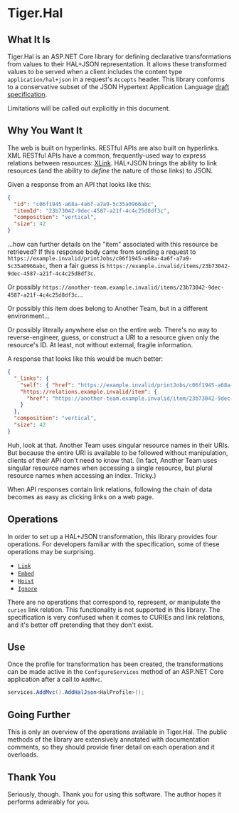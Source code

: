 # Tiger.Hal

## What It Is

Tiger.Hal is an ASP.NET Core library for defining declarative transformations from values to their HAL+JSON representation. It allows these transformed values to be served when a client includes the content type `application/hal+json` in a request's `Accepts` header. This library conforms to a conservative subset of the JSON Hypertext Application Language [draft specification][].

[draft specification]: https://tools.ietf.org/html/draft-kelly-json-hal-08

<!-- Because the specification isn't very good. -->

Limitations will be called out explicitly in this document.

## Why You Want It

The web is built on hyperlinks. RESTful APIs are also built on hyperlinks. XML RESTful APIs have a common, frequently-used way to express relations between resources: [XLink][]. HAL+JSON brings the ability to link resources (and the ability to _define_ the nature of those links) to JSON.

[XLink]: https://en.wikipedia.org/wiki/XLink

Given a response from an API that looks like this:

```json
{
  "id": "c06f1945-a68a-4a6f-a7a9-5c35a0966abc",
  "itemId": "23b73042-9dec-4587-a21f-4c4c25d8df3c",
  "composition": "vertical",
  "size": 42
}
```

…how can further details on the "item" associated with this resource be retrieved? If this response body came from sending a request to `https://example.invalid/printJobs/c06f1945-a68a-4a6f-a7a9-5c35a0966abc`, then a fair guess is `https://example.invalid/items/23b73042-9dec-4587-a21f-4c4c25d8df3c`.

Or possibly `https://another-team.example.invalid/items/23b73042-9dec-4587-a21f-4c4c25d8df3c`…

Or possibly this item does belong to Another Team, but in a different environment…

Or possibly literally anywhere else on the entire web. There's no way to reverse-engineer, guess, or construct a URI to a resource given only the resource's ID. At least, not without external, fragile information.

A response that looks like this would be much better:

```json
{
  "_links": {
    "self": { "href": "https://example.invalid/printJobs/c06f1945-a68a-4a6f-a7a9-5c35a0966abc" },
    "https://relations.example.invalid/item": {
      "href": "https://another-team.example.invalid/item/23b73042-9dec-4587-a21f-4c4c25d8df3c"
    }
  },
  "composition": "vertical",
  "size": 42
}
```

Huh, look at that. Another Team uses singular resource names in their URIs. But because the entire URI is available to be followed without manipulation, clients of their API don't need to know that. (In fact, Another Team uses singular resource names when accessing a single resource, but plural resource names when accessing an index. Tricky.)

When API responses contain link relations, following the chain of data becomes as easy as clicking links on a web page.

## Operations

In order to set up a HAL+JSON transformation, this library provides four operations. For developers familiar with the specification, some of these operations may be surprising.

- [`Link`][]
- [`Embed`][]
- [`Hoist`][]
- [`Ignore`][]

[`Link`]: https://github.com/Cimpress-MCP/Tiger-HAL/wiki/Link
[`Embed`]: https://github.com/Cimpress-MCP/Tiger-HAL/wiki/Embed
[`Hoist`]: https://github.com/Cimpress-MCP/Tiger-HAL/wiki/Hoist
[`Ignore`]: https://github.com/Cimpress-MCP/Tiger-HAL/wiki/Ignore

There are no operations that correspond to, represent, or manipulate the `curies` link relation. This functionality is not supported in this library. The specification is very confused when it comes to CURIEs and link relations, and it's better off pretending that they don't exist.

<!-- Specifically, the specification gets two things wrong with respect to link relations. First, link relations mostly cannot be barewords. The bareword link relations (such as "index", "next", and "prev") are limited in number and curated in a global repository. The specification uses a made-up bareword every time it wants to return an array from an endpoint. Second, CURIEs must, accoring to their spec, be surrounded by square brackets so that they are not confused with normal, non-compact links. They should look like this: `[fen:pool]`. Including these square brackets confused every client I tried this out with, so it's better to just leave the whole feature aside. -->

## Use

Once the profile for transformation has been created, the transformations can be made active in the `ConfigureServices` method of an ASP.NET Core application after a call to `AddMvc`.

```csharp
services.AddMvc().AddHalJson<HalProfile>();
```

## Going Further

This is only an overview of the operations available in Tiger.Hal. The public methods of the library are extensively annotated with documentation comments, so they should provide finer detail on each operation and it overloads.

## Thank You

Seriously, though. Thank you for using this software. The author hopes it performs admirably for you.
